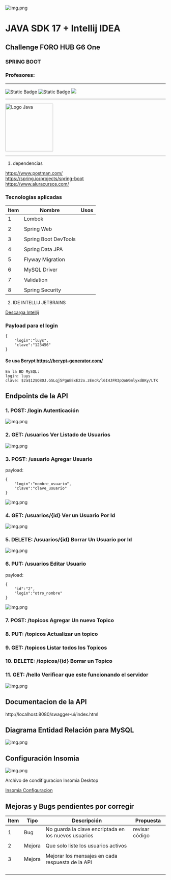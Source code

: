 ![img.png](src/img/logoAlura.png)


# JAVA SDK 17 + Intellij IDEA
## Challenge FORO HUB G6 One
### SPRING BOOT
### Profesores: 

<hr>

![Static Badge](https://img.shields.io/badge/Lenguaje-Java%2017-blue)  ![Static Badge](https://img.shields.io/badge/Versi%C3%B3n-Beta-Yellow)  <label><img src="https://img.shields.io/badge/Estatus-En%20Desarrollo-green"></label>
<hr>
    <img src="src/img/logoJava.png" alt="Logo Java" width="150px">
<hr>


1) dependencias<br>

<a>https://www.postman.com/</a><br>
<a>https://spring.io/projects/spring-boot</a><br>
<a>https://www.aluracursos.com/</a><br>

### Tecnologías aplicadas

| Item | Nombre               | Usos |
|------|----------------------|------|
| 1    | Lombok               |      |
|      |                      |      |
| 2    | Spring Web           |      |
|      |                      |      |
| 3    | Spring Boot DevTools |      |
|      |                      |      |
| 4    | Spring Data JPA      |      |
|      |                      |      |
| 5    | Flyway Migration     |      |
|      |                      |      |
| 6    | MySQL Driver         |      |
|      |                      |      |
| 7    | Validation           |      |
|      |                      |      |
| 8    | Spring Security      |      |


2) IDE INTELLIJ JETBRAINS <br>

<a href="https://www.jetbrains.com/idea/promo/?msclkid=c934a6edeb2510614d26c2af04a86b25&utm_source=bing&utm_medium=cpc&utm_campaign=AMER_en_BR_IDEA_Branded&utm_term=intellij&utm_content=intellij%20idea">Descarga Intellij</a>
<br>


### Payload para el login
    {
        "login":"luys",
        "clave":"123456"
    }

#### Se usa Bcrypt https://bcrypt-generator.com/
    En la BD MySQL:
    login: luys
    clave: $2a$12$Q8OJ.GSLqj5PgWEExE22o.zEncR/l6I4JFR3pQoW0mlyxdBKy/LTK

## Endpoints de la API

### 1. POST: /login   Autenticación

![img.png](src/img/endpoint_login.png)

### 2. GET: /usuarios    Ver Listado de Usuarios

![img.png](src/img/getListadoUsuarios.png)

### 3. POST: /usuario    Agregar Usuario

payload:

    {
        "login":"nombre_usuario",
        "clave":"clave_usuario"
    }

![img.png](src/img/agregarUsuario.png)

### 4. GET: /usuarios/{id}  Ver un Usuario Por Id

![img.png](src/img/verUsuarioPorId.png)

### 5. DELETE: /usuarios/{id}  Borrar Un Usuario por Id

![img.png](src/img/borrarUsuario.png)

### 6. PUT: /usuarios   Editar Usuario

payload:

    {
        "id":"2",
        "login":"otro_nombre"
    }
    
![img.png](src/img/editarUsuario.png)

### 7. POST: /topicos   Agregar Un nuevo Topico

### 8. PUT: /topicos   Actualizar un topico

### 9. GET: /topicos   Listar todos los Topicos

### 10. DELETE: /topicos/{id}   Borrar un Topico

### 11. GET: /hello    Verificar que este funcionando el servidor

![img.png](src/img/verificarServidor.png)


## Documentacion de la API

http://localhost:8080/swagger-ui/index.html

## Diagrama Entidad Relación para MySQL

![img.png](src/img/diagramaEntidadRelacion.png)



## Configuración Insomia

![img.png](src/img/configuracionInsomia.png)

Archivo de condifiguracion Insomia Desktop

[Insomia Configuracion](src/files_xtras/insomia_config.json)

## Mejoras y Bugs pendientes por corregir

| Item | Tipo   | Descripción                                          | Propuesta      |
|------|--------|------------------------------------------------------|----------------|
| 1    | Bug    | No guarda la clave encriptada en los nuevos usuarios | revisar código |
|      |        |                                                      |                |
| 2    | Mejora | Que solo liste los usuarios activos                  |                |
|      |        |                                                      |                |
| 3    | Mejora | Mejorar los mensajes en cada respuesta de la API     |                |
|      |        |                                                      |                |
|      |        |                                                      |                |
|      |        |                                                      |                |
|      |        |                                                      |                |
